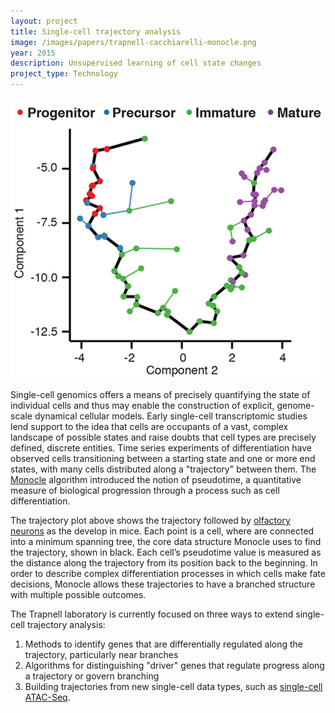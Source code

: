 ```yaml
---
layout: project
title: Single-cell trajectory analysis
image: /images/papers/trapnell-cacchiarelli-monocle.png
year: 2015
description: Unsupervised learning of cell state changes
project_type: Technology
---
```


![](/images/projects/sc-trajectory-olfr.png)

Single-cell genomics offers a means of precisely quantifying the state of individual cells and thus may enable the construction of explicit, genome-scale dynamical cellular models. Early single-cell transcriptomic studies lend support to the idea that cells are occupants of a vast, complex landscape of possible states and raise doubts that cell types are precisely defined, discrete entities. Time series experiments of differentiation have observed cells transitioning between a starting state and one or more end states, with many cells distributed along a "trajectory" between them. The [Monocle](/projects/monocle/) algorithm introduced the notion of pseudotime, a quantitative measure of biological progression through a process such as cell differentiation.

The trajectory plot above shows the trajectory followed by [olfactory neurons](/papers/hanchate/) as the develop in mice. Each point is a cell, where are connected into a minimum spanning tree, the core data structure Monocle uses to find the trajectory, shown in black. Each cell’s pseudotime value is measured as the distance along the trajectory from its position back to the beginning. In order to describe complex differentiation processes in which cells make fate decisions, Monocle allows these trajectories to have a branched structure with multiple possible outcomes. 

The Trapnell laboratory is currently focused on three ways to extend single-cell trajectory analysis:

1. Methods to identify genes that are differentially regulated along the trajectory, particularly near branches
2. Algorithms for distinguishing "driver" genes that regulate progress along a trajectory or govern branching
3. Building trajectories from new single-cell data types, such as [single-cell ATAC-Seq](/projects/sc-atac/).